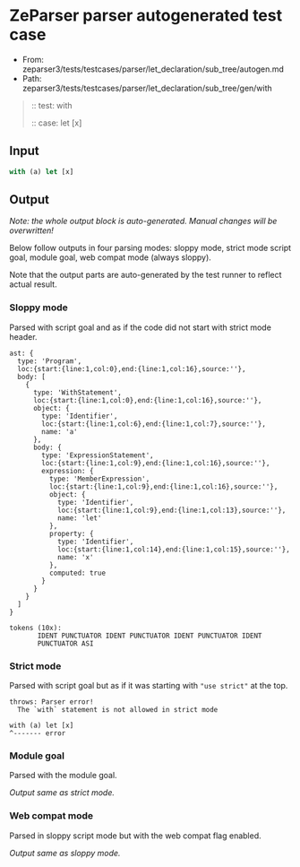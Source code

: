 # ZeParser parser autogenerated test case

- From: zeparser3/tests/testcases/parser/let_declaration/sub_tree/autogen.md
- Path: zeparser3/tests/testcases/parser/let_declaration/sub_tree/gen/with

> :: test: with
>
> :: case: let [x]

## Input


`````js
with (a) let [x]
`````

## Output

_Note: the whole output block is auto-generated. Manual changes will be overwritten!_

Below follow outputs in four parsing modes: sloppy mode, strict mode script goal, module goal, web compat mode (always sloppy).

Note that the output parts are auto-generated by the test runner to reflect actual result.

### Sloppy mode

Parsed with script goal and as if the code did not start with strict mode header.

`````
ast: {
  type: 'Program',
  loc:{start:{line:1,col:0},end:{line:1,col:16},source:''},
  body: [
    {
      type: 'WithStatement',
      loc:{start:{line:1,col:0},end:{line:1,col:16},source:''},
      object: {
        type: 'Identifier',
        loc:{start:{line:1,col:6},end:{line:1,col:7},source:''},
        name: 'a'
      },
      body: {
        type: 'ExpressionStatement',
        loc:{start:{line:1,col:9},end:{line:1,col:16},source:''},
        expression: {
          type: 'MemberExpression',
          loc:{start:{line:1,col:9},end:{line:1,col:16},source:''},
          object: {
            type: 'Identifier',
            loc:{start:{line:1,col:9},end:{line:1,col:13},source:''},
            name: 'let'
          },
          property: {
            type: 'Identifier',
            loc:{start:{line:1,col:14},end:{line:1,col:15},source:''},
            name: 'x'
          },
          computed: true
        }
      }
    }
  ]
}

tokens (10x):
       IDENT PUNCTUATOR IDENT PUNCTUATOR IDENT PUNCTUATOR IDENT
       PUNCTUATOR ASI
`````

### Strict mode

Parsed with script goal but as if it was starting with `"use strict"` at the top.

`````
throws: Parser error!
  The `with` statement is not allowed in strict mode

with (a) let [x]
^------- error
`````


### Module goal

Parsed with the module goal.

_Output same as strict mode._

### Web compat mode

Parsed in sloppy script mode but with the web compat flag enabled.

_Output same as sloppy mode._
